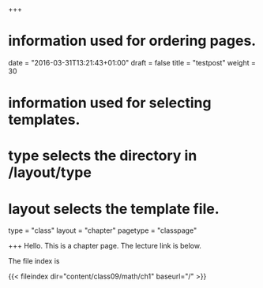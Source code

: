 +++
# information used for ordering pages.
date = "2016-03-31T13:21:43+01:00"
draft = false
title = "testpost"
weight = 30

# information used for selecting templates.
# type selects the directory in /layout/type
# layout selects the template file.

type   = "class"
layout = "chapter"
pagetype = "classpage"


+++
Hello.
This is a chapter page.
The lecture link is below.

The file index is 

{{< fileindex dir="content/class09/math/ch1" baseurl="/" >}}
